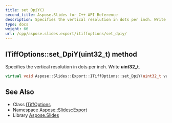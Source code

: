 ```yaml
---
title: set_DpiY()
second_title: Aspose.Slides for C++ API Reference
description: Specifies the vertical resolution in dots per inch. Write uint32_t.
type: docs
weight: 66
url: /cpp/aspose.slides.export/itiffoptions/set_dpiy/
---
```

## ITiffOptions::set_DpiY(uint32_t) method


Specifies the vertical resolution in dots per inch. Write **uint32_t**.

```cpp
virtual void Aspose::Slides::Export::ITiffOptions::set_DpiY(uint32_t value)=0
```

## See Also

* Class [ITiffOptions](./)
* Namespace [Aspose::Slides::Export](../)
* Library [Aspose.Slides](../../)